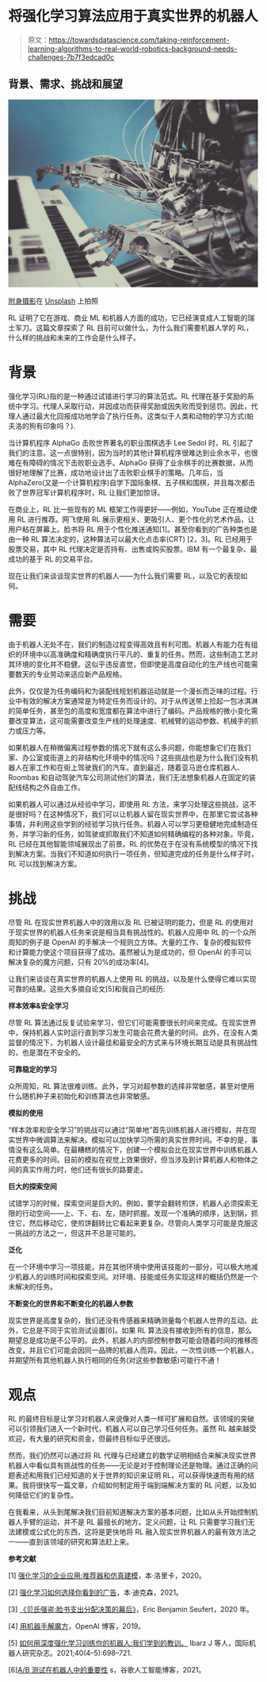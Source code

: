 # 将强化学习算法应用于真实世界的机器人

> 原文：<https://towardsdatascience.com/taking-reinforcement-learning-algorithms-to-real-world-robotics-background-needs-challenges-7b7f3edcad0c>

## 背景、需求、挑战和展望

![](img/959511c885bb914aa6b2e1d4e7527626.png)

[附身摄影](https://unsplash.com/@possessedphotography?utm_source=medium&utm_medium=referral)在 [Unsplash](https://unsplash.com?utm_source=medium&utm_medium=referral) 上拍照

RL 证明了它在游戏、商业 ML 和机器人方面的成功，它已经演变成人工智能的瑞士军刀。这篇文章探索了 RL 目前可以做什么，为什么我们需要机器人学的 RL，什么样的挑战和未来的工作会是什么样子。

# 背景

强化学习(RL)指的是一种通过试错进行学习的算法范式。RL 代理在基于奖励的系统中学习。代理人采取行动，并因成功而获得奖励或因失败而受到惩罚。因此，代理人通过最大化回报成功地学会了执行任务。这类似于人类和动物的学习方式(帕夫洛的狗有印象吗？).

当计算机程序 AlphaGo 击败世界著名的职业围棋选手 Lee Sedol 时，RL 引起了我们的注意。这一点很特别，因为当时的其他计算机程序很难达到业余水平，也很难在有障碍的情况下击败职业选手。AlphaGo 获得了业余棋手的比赛数据，从而很好地理解了比赛，成功地设计出了击败职业棋手的策略。几年后，当 AlphaZero(又是一个计算机程序)自学下国际象棋、五子棋和围棋，并且每次都击败了世界冠军计算机程序时，RL 让我们更加惊讶。

在商业上，RL 比一些现有的 ML 框架工作得更好——例如，YouTube 正在推动使用 RL 进行推荐。网飞使用 RL 展示更相关、更吸引人、更个性化的艺术作品，让用户粘在屏幕上。脸书将 RL 用于个性化推送通知[1]。甚至你看到的广告种类也是由一种 RL 算法决定的，这种算法可以最大化点击率(CRT) [2，3]。RL 已经用于股票交易，其中 RL 代理决定是否持有、出售或购买股票。IBM 有一个最复杂、最成功的基于 RL 的交易平台。

现在让我们来谈谈现实世界的机器人——为什么我们需要 RL，以及它的表现如何。

# **需要**

由于机器人无处不在，我们的制造过程变得高效且有利可图。机器人有能力在有组织的环境中以高准确度和精确度执行平凡的、重复的任务。然而，这些制造工艺对其环境的变化并不稳健。这似乎违反直觉，但即使是高度自动化的生产线也可能需要数天的专业劳动来适应新产品规格。

此外，仅仅是为任务编码和为装配线规划机器运动就是一个漫长而乏味的过程。行业中有效的解决方案通常是为特定任务而设计的。对于从传送带上捡起一包冰淇淋的简单任务，甚至包的高度和宽度都在算法中进行了编码。产品规格的微小变化需要改变算法，这可能需要改变生产线的处理速度、机械臂的运动参数、机械手的抓力或压力等。

如果机器人在稍微偏离过程参数的情况下就有这么多问题，你能想象它们在我们家、办公室或街道上的非结构化环境中的情况吗？这些挑战也是为什么我们没有机器人在家工作和在街上驾驶我们的汽车。直到最近，随着亚马逊仓库机器人、Roombas 和自动驾驶汽车公司测试他们的算法，我们无法想象机器人在固定的装配线结构之外自由工作。

如果机器人可以通过从经验中学习，即使用 RL 方法，来学习处理这些挑战，这不是很好吗？在这种情况下，我们可以让机器人留在现实世界中，在那里它尝试各种事情，并利用这些学到的经验学习执行任务。机器人可以学习更稳健地完成制造任务，并学习新的任务，如驾驶或抓取我们不知道如何精确编程的各种对象。毕竟，RL 已经在其他智能领域展现出了前景。RL 的优势在于在没有系统模型的情况下找到解决方案。当我们不知道如何执行一项任务，但知道完成的任务是什么样子时，RL 可以找到解决方案。

# 挑战

尽管 RL 在现实世界机器人中的效用以及 RL 已被证明的能力，但是 RL 的使用对于现实世界的机器人任务来说是相当具有挑战性的。机器人应用中 RL 的一个众所周知的例子是 OpenAI 的手解决一个规则立方体。大量的工作、复杂的模拟软件和计算能力使这个项目获得了成功。虽然被认为是成功的，但 OpenAI 的手可以解决复杂的魔方问题，只有 20%的成功率[4]。

让我们来谈谈在真实世界的机器人上使用 RL 的挑战，以及是什么使得它难以实现可靠的结果。这些大多摘自论文[5]和我自己的经历:

**样本效率&安全学习**

尽管 RL 算法通过反复试验来学习，但它们可能需要很长时间来完成。在现实世界中，保持机器人实时运行直到学习发生可能会花费大量的时间。此外，在没有人类监督的情况下，为机器人设计最佳和最安全的方式来与环境长期互动是具有挑战性的，也是潜在不安全的。

**可靠稳定的学习**

众所周知，RL 算法很难训练。此外，学习对超参数的选择非常敏感，甚至对使用什么随机种子来初始化和训练算法也非常敏感。

**模拟的使用**

“样本效率和安全学习”的挑战可以通过“简单地”首先训练机器人进行模拟，并在现实世界中微调算法来解决。模拟可以加快学习所需的真实世界时间。不幸的是，事情没有这么简单。在最糟糕的情况下，创建一个模拟会比在现实世界中训练机器人花费更多的时间。目前的模拟在视觉上效果很好，但当涉及到计算机器人和物体之间的真实作用力时，他们还有很长的路要走。

**巨大的探索空间**

试错学习的时候，探索空间是巨大的。例如，要学会翻转煎饼，机器人必须探索无限的行动空间——上、下、右、左，随时抓握。发现一个准确的顺序，达到锅，抓住它，然后移动它，使煎饼翻转比它看起来更复杂。尽管向人类学习可能是克服这一挑战的方法之一，但这并不总是可能的。

**泛化**

在一个环境中学习一项技能，并在其他环境中使用该技能的一部分，可以极大地减少机器人的训练时间和探索空间。对环境、技能或任务实现这样的概括仍然是一个未解决的任务。

**不断变化的世界和不断变化的机器人参数**

现实世界是高度复杂的，我们还没有传感器来精确测量每个机器人世界的互动。此外，它总是不同于实验测试设置[6]。如果 RL 算法没有接收到所有的信息，那么期望总是成功是不公平的。此外，机器人的内部控制参数可能会随着时间的推移而改变，并且它们可能会因同一品牌的机器人而异。因此，一次性训练一个机器人，并期望所有其他机器人执行相同的任务(对这些参数敏感)可能行不通！

# 观点

RL 的最终目标是让学习对机器人来说像对人类一样可扩展和自然。该领域的突破可以引领我们进入一个新时代，机器人可以自己学习任何任务。虽然 RL 越来越受欢迎，有大量的研究和资金，但最终目标似乎还很远。

然而，我们仍然可以通过将 RL 代理与已经建立的数学证明相结合来解决现实世界机器人中看似具有挑战性的任务——无论是对于控制理论还是物理。通过正确的问题表述和用我们已经知道的关于世界的知识来证明 RL，可以获得快速而有用的结果。我将很快写一篇文章，介绍如何制定用于端到端解决方案的 RL 问题，以及如何降低它们的复杂性。

在我看来，从头到尾解决我们目前知道解决方案的基本问题，比如从头开始控制机器人手臂的运动，并不是 RL 最擅长的地方。定义问题，让 RL 只需要学习我们无法建模或公式化的东西，这将是更快地将 RL 融入现实世界机器人的最有效方法之一——直到该领域的研究和算法赶上来。

**参考文献**

[1] [强化学习的企业应用:推荐器和仿真建模](https://www.anyscale.com/blog/enterprise-applications-of-reinforcement-learning-recommenders-and-simulation-modeling)，本·洛里卡，2020。

[2] [强化学习如何选择你看到的广告](https://bdtechtalks.com/2021/02/22/reinforcement-learning-ad-optimization/)，本·迪克森，2021。

[3] [《贝氏强盗:脸书支出分配决策的幕后》](https://mobiledevmemo.com/bayesian-bandits-behind-the-scenes-of-facebooks-spend-allocation-decisioning/)，Eric Benjamin Seufert，2020 年。

[4] [用机器手解魔方](https://openai.com/blog/solving-rubiks-cube/)，OpenAI 博客，2019。

[5] [如何用深度强化学习训练你的机器人:我们学到的教训。](https://arxiv.org/abs/2102.02915) Ibarz J 等人，国际机器人研究杂志。2021;40(4–5):698–721.

[6][A/B 测试在机器人中的重要性](http://ai.googleblog.com/2021/06/the-importance-of-ab-testing-in-robotics.html) s，谷歌人工智能博客，2021。